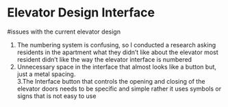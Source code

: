 # Elevator Design Interface 

#issues with the current elevator design
1.	The numbering system is confusing, so I conducted a research asking residents in the apartment what they didn’t like about the elevator   most resident didn’t like the way the elevator interface is numbered
2.	Unnecessary space in the interface that almost looks like a button but, just a metal spacing.                                         
3.The Interface button that controls the opening and closing of the elevator doors needs to be specific and simple rather it uses symbols  or signs that is not easy to use 

